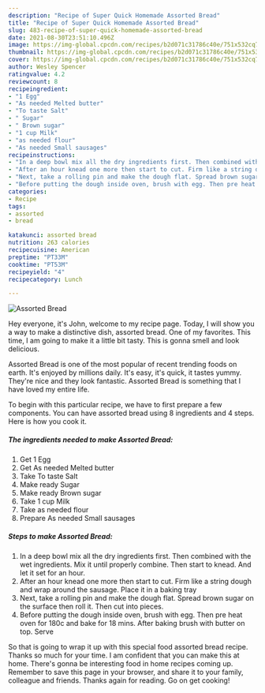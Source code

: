```yaml
---
description: "Recipe of Super Quick Homemade Assorted Bread"
title: "Recipe of Super Quick Homemade Assorted Bread"
slug: 483-recipe-of-super-quick-homemade-assorted-bread
date: 2021-08-30T23:51:10.496Z
image: https://img-global.cpcdn.com/recipes/b2d071c31786c40e/751x532cq70/assorted-bread-recipe-main-photo.jpg
thumbnail: https://img-global.cpcdn.com/recipes/b2d071c31786c40e/751x532cq70/assorted-bread-recipe-main-photo.jpg
cover: https://img-global.cpcdn.com/recipes/b2d071c31786c40e/751x532cq70/assorted-bread-recipe-main-photo.jpg
author: Wesley Spencer
ratingvalue: 4.2
reviewcount: 8
recipeingredient:
- "1 Egg"
- "As needed Melted butter"
- "To taste Salt"
- " Sugar"
- " Brown sugar"
- "1 cup Milk"
- "as needed flour"
- "As needed Small sausages"
recipeinstructions:
- "In a deep bowl mix all the dry ingredients first. Then combined with the wet ingredients. Mix it until properly combine. Then start to knead. And let it set for an hour."
- "After an hour knead one more then start to cut. Firm like a string dough and wrap around the sausage. Place it in a baking tray"
- "Next, take a rolling pin and make the dough flat. Spread brown sugar on the surface then roll it. Then cut into pieces."
- "Before putting the dough inside oven, brush with egg. Then pre heat oven for 180c and bake for 18 mins. After baking brush with butter on top. Serve"
categories:
- Recipe
tags:
- assorted
- bread

katakunci: assorted bread 
nutrition: 263 calories
recipecuisine: American
preptime: "PT33M"
cooktime: "PT53M"
recipeyield: "4"
recipecategory: Lunch

---
```



![Assorted Bread](https://img-global.cpcdn.com/recipes/b2d071c31786c40e/751x532cq70/assorted-bread-recipe-main-photo.jpg)

Hey everyone, it's John, welcome to my recipe page. Today, I will show you a way to make a distinctive dish, assorted bread. One of my favorites. This time, I am going to make it a little bit tasty. This is gonna smell and look delicious.



Assorted Bread is one of the most popular of recent trending foods on earth. It's enjoyed by millions daily. It's easy, it's quick, it tastes yummy. They're nice and they look fantastic. Assorted Bread is something that I have loved my entire life.


To begin with this particular recipe, we have to first prepare a few components. You can have assorted bread using 8 ingredients and 4 steps. Here is how you cook it.

<!--inarticleads1-->

##### The ingredients needed to make Assorted Bread:

1. Get 1 Egg
1. Get As needed Melted butter
1. Take To taste Salt
1. Make ready  Sugar
1. Make ready  Brown sugar
1. Take 1 cup Milk
1. Take as needed flour
1. Prepare As needed Small sausages




<!--inarticleads2-->

##### Steps to make Assorted Bread:

1. In a deep bowl mix all the dry ingredients first. Then combined with the wet ingredients. Mix it until properly combine. Then start to knead. And let it set for an hour.
1. After an hour knead one more then start to cut. Firm like a string dough and wrap around the sausage. Place it in a baking tray
1. Next, take a rolling pin and make the dough flat. Spread brown sugar on the surface then roll it. Then cut into pieces.
1. Before putting the dough inside oven, brush with egg. Then pre heat oven for 180c and bake for 18 mins. After baking brush with butter on top. Serve




So that is going to wrap it up with this special food assorted bread recipe. Thanks so much for your time. I am confident that you can make this at home. There's gonna be interesting food in home recipes coming up. Remember to save this page in your browser, and share it to your family, colleague and friends. Thanks again for reading. Go on get cooking!
